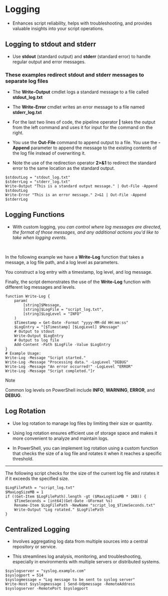 # Logging
- Enhances script reliability, helps with troubleshooting, and provides valuable
insights into your script operations.

## Logging to stdout and stderr
- Use **stdout** (standard output) and **stderr** (standard error) to handle regular
output and error messages.

### These examples redirect stdout and stderr messages to separate log files
- The **Write-Output** cmdlet logs a standard message to a file called **stdout_log.txt**

- The **Write-Error** cmdlet writes an error message to a file named **stderr_log.txt**

- For the last two lines of code, the pipeline operator **|** takes the output from the left 
command and uses it for input for the command on the right.

- You use the **Out-File** command to append output to a file. You use the **-Append**
parameter to append the message to the existing contents of the log file instead of overwriting it.

- Note the use of the redirection operator **2>&1** to redirect the standard error to the same
location as the standard output.

```
$stdoutLog = "stdout_log.txt"
$stderrLog = "stderr_log.txt"
Write-Output "This is a standard output message." | Out-File -Append $stdoutLog
Write-Error "This is an error message." 2>&1 | Out-File -Append $stderrLog
```

## Logging Functions
- With custom logging, you _can control where log messages are directed, the format of those messages,
and any additional actions you'd like to take when logging events._

<br>

In the following example we have a **Write-Log** function that takes a message, a log file path,
and a log level as parameters.  

You construct a log entry with a timestamp, log level, and log message.  

Finally, the script demonstrates the use of the **Write-Log** function with different log messages 
and levels. 

```
function Write-Log {
    param(
        [string]$Message,
        [string]$LogFile = "script_log.txt",
        [string]$LogLevel = "INFO"
    )
    $Timestamp = Get-Date -Format "yyyy-MM-dd HH:mm:ss"
    $LogEntry = "[$Timestamp] [$LogLevel] $Message"
    # Output to stdout
    Write-Output $LogEntry
    # Output to log file
    Add-Content -Path $LogFile -Value $LogEntry
}
# Example Usage:
Write-Log -Message "Script started."
Write-Log -Message "Processing data." -LogLevel "DEBUG"
Write-Log -Message "An error occurred!" -LogLevel "ERROR"
Write-Log -Message "Script completed."]r
```

> [!NOTE]  
> Common log levels on PowerShell include **INFO**, **WARNING**, **ERROR**, and **DEBUG**.

## Log Rotation
- Use log rotation to manage log files by limiting their size or quantity.

- Using log rotation ensures efficient use of storage space and makes it more convenient to 
analyze and maintain logs.

- In PowerShell, you can implement log rotation using a custom function that checks the size 
of a log file and rotates it when it reaches a specific threshold.

***

The following script checks for the size of the current log file and rotates it if it exceeds the
specified size.

```
$LogFilePath = "script_log.txt"
$MaxLogSizeMB = 1
if ((Get-Item $LogFilePath).length -gt ($MaxLogSizeMB * 1KB)) {
    $TimeSeconds = [int64](Get-Date -UFormat %s)
    Rename-Item $LogFilePath -NewName "script_log_$TimeSeconds.txt"
    Write-Output "Log rotated." $LogFilePath
}
```

## Centralized Logging
- Involves aggregating log data from multiple sources into a central repository or service.

- This streamlines log analysis, monitoring, and troubleshooting, especially in environments 
with multiple servers or distributed systems.

```
$syslogserver = "syslog.example.com"
$syslogport = 514
$syslogmessage = "Log message to be sent to syslog server"
Write-Host $syslogmessage | Send-Udpmessage -RemoteAddress $syslogserver -RemotePort $syslogport
```